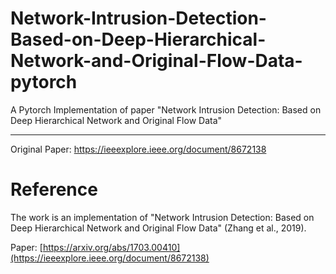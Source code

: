 # Network-Intrusion-Detection-Based-on-Deep-Hierarchical-Network-and-Original-Flow-Data-pytorch
A Pytorch Implementation of paper "Network Intrusion Detection: Based on Deep Hierarchical Network and Original Flow Data"

--- 
Original Paper: https://ieeexplore.ieee.org/document/8672138

# Reference
The work is an implementation of "Network Intrusion Detection: Based on Deep Hierarchical Network and Original Flow Data" (Zhang et al., 2019).

Paper: [https://arxiv.org/abs/1703.00410](https://ieeexplore.ieee.org/document/8672138)
